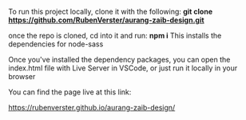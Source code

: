 To run this project locally, clone it with the following:
**git clone https://github.com/RubenVerster/aurang-zaib-design.git**

once the repo is cloned, cd into it and run:
**npm i**
This installs the dependencies for node-sass

Once you've installed the dependency packages, you can open the index.html file with Live Server in VSCode, or just run it locally in your browser

You can find the page live at this link:

https://rubenverster.github.io/aurang-zaib-design/
